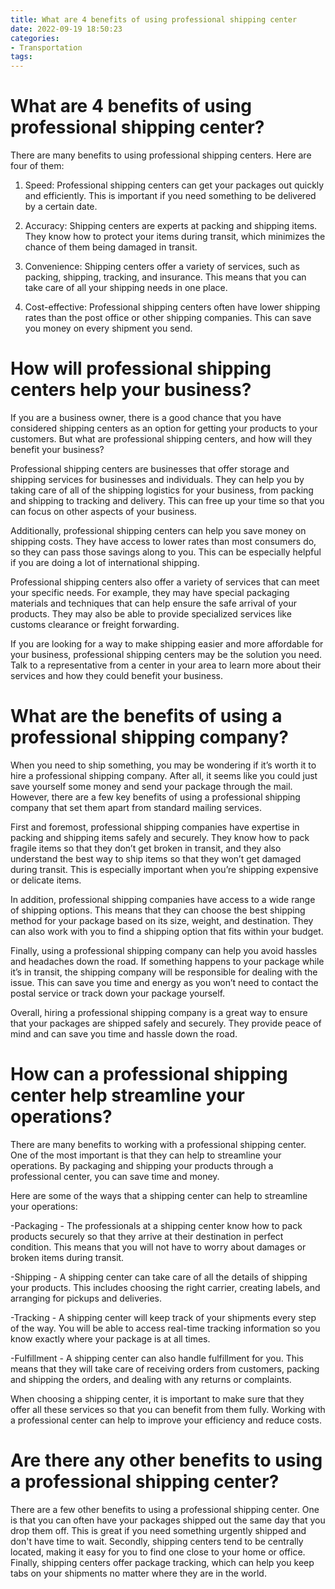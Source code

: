 ```yaml
---
title: What are 4 benefits of using professional shipping center 
date: 2022-09-19 18:50:23
categories:
- Transportation
tags:
---
```



#  What are 4 benefits of using professional shipping center? 

There are many benefits to using professional shipping centers. Here are four of them:

1. Speed: Professional shipping centers can get your packages out quickly and efficiently. This is important if you need something to be delivered by a certain date.

2. Accuracy: Shipping centers are experts at packing and shipping items. They know how to protect your items during transit, which minimizes the chance of them being damaged in transit.

3. Convenience: Shipping centers offer a variety of services, such as packing, shipping, tracking, and insurance. This means that you can take care of all your shipping needs in one place.

4. Cost-effective: Professional shipping centers often have lower shipping rates than the post office or other shipping companies. This can save you money on every shipment you send.

#  How will professional shipping centers help your business? 

If you are a business owner, there is a good chance that you have considered shipping centers as an option for getting your products to your customers. But what are professional shipping centers, and how will they benefit your business?

Professional shipping centers are businesses that offer storage and shipping services for businesses and individuals. They can help you by taking care of all of the shipping logistics for your business, from packing and shipping to tracking and delivery. This can free up your time so that you can focus on other aspects of your business.

Additionally, professional shipping centers can help you save money on shipping costs. They have access to lower rates than most consumers do, so they can pass those savings along to you. This can be especially helpful if you are doing a lot of international shipping.

Professional shipping centers also offer a variety of services that can meet your specific needs. For example, they may have special packaging materials and techniques that can help ensure the safe arrival of your products. They may also be able to provide specialized services like customs clearance or freight forwarding.

If you are looking for a way to make shipping easier and more affordable for your business, professional shipping centers may be the solution you need. Talk to a representative from a center in your area to learn more about their services and how they could benefit your business.

#  What are the benefits of using a professional shipping company? 

When you need to ship something, you may be wondering if it’s worth it to hire a professional shipping company. After all, it seems like you could just save yourself some money and send your package through the mail. However, there are a few key benefits of using a professional shipping company that set them apart from standard mailing services. 

First and foremost, professional shipping companies have expertise in packing and shipping items safely and securely. They know how to pack fragile items so that they don’t get broken in transit, and they also understand the best way to ship items so that they won’t get damaged during transit. This is especially important when you’re shipping expensive or delicate items. 

In addition, professional shipping companies have access to a wide range of shipping options. This means that they can choose the best shipping method for your package based on its size, weight, and destination. They can also work with you to find a shipping option that fits within your budget. 

Finally, using a professional shipping company can help you avoid hassles and headaches down the road. If something happens to your package while it’s in transit, the shipping company will be responsible for dealing with the issue. This can save you time and energy as you won’t need to contact the postal service or track down your package yourself. 

Overall, hiring a professional shipping company is a great way to ensure that your packages are shipped safely and securely. They provide peace of mind and can save you time and hassle down the road.

#  How can a professional shipping center help streamline your operations? 

There are many benefits to working with a professional shipping center. One of the most important is that they can help to streamline your operations. By packaging and shipping your products through a professional center, you can save time and money.

Here are some of the ways that a shipping center can help to streamline your operations: 

-Packaging - The professionals at a shipping center know how to pack products securely so that they arrive at their destination in perfect condition. This means that you will not have to worry about damages or broken items during transit.

-Shipping - A shipping center can take care of all the details of shipping your products. This includes choosing the right carrier, creating labels, and arranging for pickups and deliveries.

-Tracking - A shipping center will keep track of your shipments every step of the way. You will be able to access real-time tracking information so you know exactly where your package is at all times.

-Fulfillment - A shipping center can also handle fulfillment for you. This means that they will take care of receiving orders from customers, packing and shipping the orders, and dealing with any returns or complaints.

When choosing a shipping center, it is important to make sure that they offer all these services so that you can benefit from them fully. Working with a professional center can help to improve your efficiency and reduce costs.

#  Are there any other benefits to using a professional shipping center?

There are a few other benefits to using a professional shipping center. One is that you can often have your packages shipped out the same day that you drop them off. This is great if you need something urgently shipped and don't have time to wait. Secondly, shipping centers tend to be centrally located, making it easy for you to find one close to your home or office. Finally, shipping centers offer package tracking, which can help you keep tabs on your shipments no matter where they are in the world.